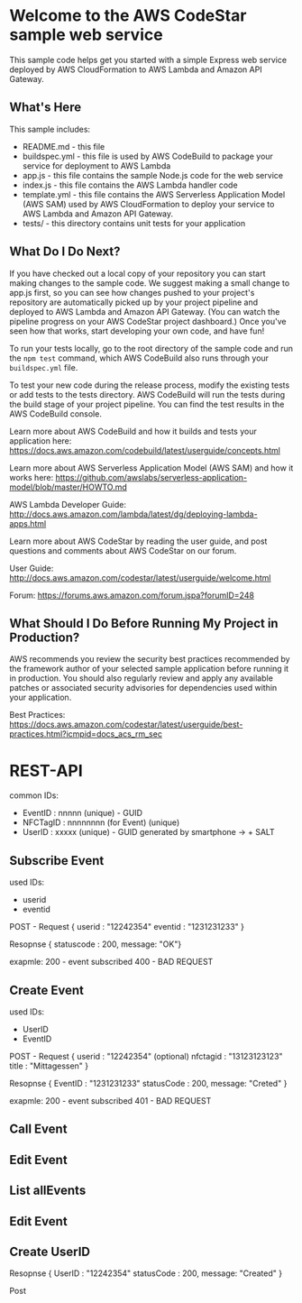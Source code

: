 Welcome to the AWS CodeStar sample web service
==============================================

This sample code helps get you started with a simple Express web service
deployed by AWS CloudFormation to AWS Lambda and Amazon API Gateway.

What's Here
-----------

This sample includes:

* README.md - this file
* buildspec.yml - this file is used by AWS CodeBuild to package your
  service for deployment to AWS Lambda
* app.js - this file contains the sample Node.js code for the web service
* index.js - this file contains the AWS Lambda handler code
* template.yml - this file contains the AWS Serverless Application Model (AWS SAM) used
  by AWS CloudFormation to deploy your service to AWS Lambda and Amazon API
  Gateway.
* tests/ - this directory contains unit tests for your application


What Do I Do Next?
------------------

If you have checked out a local copy of your repository you can start making
changes to the sample code.  We suggest making a small change to app.js first,
so you can see how changes pushed to your project's repository are automatically
picked up by your project pipeline and deployed to AWS Lambda and Amazon API Gateway.
(You can watch the pipeline progress on your AWS CodeStar project dashboard.)
Once you've seen how that works, start developing your own code, and have fun!

To run your tests locally, go to the root directory of the
sample code and run the `npm test` command, which
AWS CodeBuild also runs through your `buildspec.yml` file.

To test your new code during the release process, modify the existing tests or
add tests to the tests directory. AWS CodeBuild will run the tests during the
build stage of your project pipeline. You can find the test results
in the AWS CodeBuild console.

Learn more about AWS CodeBuild and how it builds and tests your application here:
https://docs.aws.amazon.com/codebuild/latest/userguide/concepts.html

Learn more about AWS Serverless Application Model (AWS SAM) and how it works here:
https://github.com/awslabs/serverless-application-model/blob/master/HOWTO.md

AWS Lambda Developer Guide:
http://docs.aws.amazon.com/lambda/latest/dg/deploying-lambda-apps.html

Learn more about AWS CodeStar by reading the user guide, and post questions and
comments about AWS CodeStar on our forum.

User Guide: http://docs.aws.amazon.com/codestar/latest/userguide/welcome.html

Forum: https://forums.aws.amazon.com/forum.jspa?forumID=248

What Should I Do Before Running My Project in Production?
------------------

AWS recommends you review the security best practices recommended by the framework
author of your selected sample application before running it in production. You
should also regularly review and apply any available patches or associated security
advisories for dependencies used within your application.

Best Practices: https://docs.aws.amazon.com/codestar/latest/userguide/best-practices.html?icmpid=docs_acs_rm_sec



# REST-API

common IDs:
- EventID : nnnnn (unique) - GUID
- NFCTagID : nnnnnnnn (for Event) (unique) 
- UserID : xxxxx (unique) - GUID generated by smartphone -> + SALT

## Subscribe Event

used IDs: 
- userid
- eventid

POST - Request
{ 
  userid : "12242354"
  eventid : "1231231233"
}

Resopnse
{ statuscode : 200, message: "OK"}

exapmle:
 200 - event subscribed
 400 - BAD REQUEST

## Create Event

used IDs: 
- UserID
- EventID

POST - Request
{
  userid : "12242354"
  (optional) nfctagid : "13123123123"
  title : "Mittagessen"
}

Resopnse
{ 
  EventID : "1231231233"
  statusCode : 200, message: "Creted"  }

exapmle:
 200 - event subscribed
 401 - BAD REQUEST



## Call Event

## Edit Event

## List allEvents

## Edit Event

## Create UserID

Resopnse
{ 
  UserID : "12242354"
  statusCode : 200, message: "Created"  }


Post
